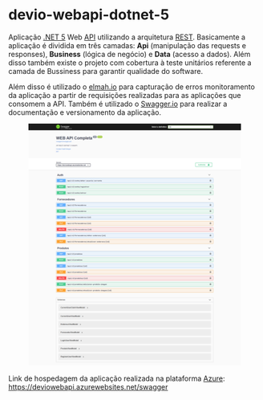 # devio-webapi-dotnet-5
Aplicação [.NET 5](https://docs.microsoft.com/pt-br/dotnet/core/dotnet-five) Web [API](https://canaltech.com.br/software/o-que-e-api/#:~:text=API%20é%20um%20conjunto%20de,Interface%20de%20Programação%20de%20Aplicativos".) utilizando a arquitetura [REST](https://becode.com.br/o-que-e-api-rest-e-restful/). Basicamente a aplicação é dividida em três camadas: **Api** (manipulação das requests e responses), **Business** (lógica de negócio) e **Data** (acesso a dados). Além disso também existe o projeto com cobertura à teste unitários referente a camada de Bussiness para garantir qualidade do software.

Além disso é utilizado o [elmah.io](https://elmah.io) para capturação de erros monitoramento da aplicação a partir de requisições realizadas para as aplicações que consomem a API. Também é utilizado o [Swagger.io](https://swagger.io) para realizar a documentação e versionamento da aplicação.

<figure>
    <img src="./docs/Imagens/tela-swagger.PNG" alt="swagger" title="Tela do Swagger" />
</figure>

Link de hospedagem da aplicação realizada na plataforma [Azure](https://azure.microsoft.com/pt-br/): https://deviowebapi.azurewebsites.net/swagger

